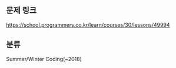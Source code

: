 ## 문제 링크
https://school.programmers.co.kr/learn/courses/30/lessons/49994

## 분류
Summer/Winter Coding(~2018)
